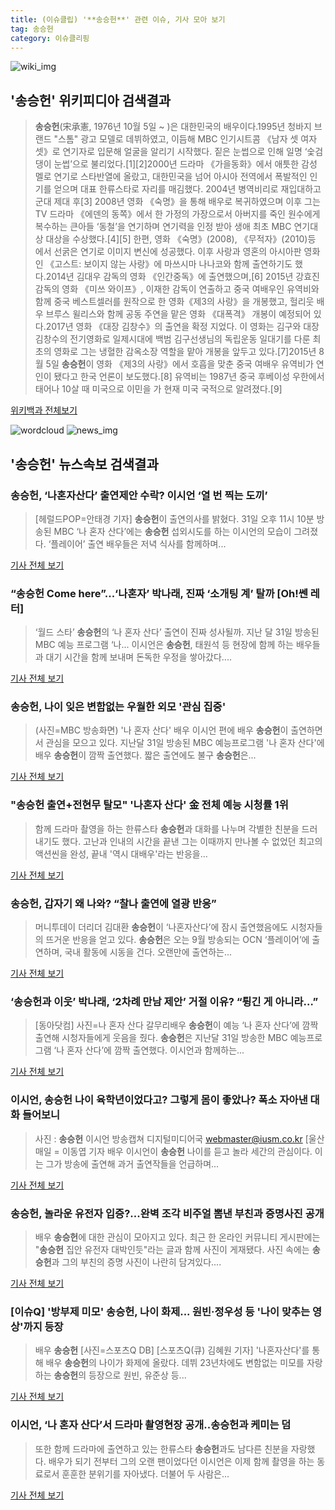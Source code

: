 ```yaml
---
title: (이슈클립) '**송승헌**' 관련 이슈, 기사 모아 보기
tag: 송승헌
category: 이슈클리핑
---
```

![wiki_img](https://user-images.githubusercontent.com/42597476/44503234-41136a80-a6d0-11e8-9071-6fc6418eafe4.png)
## **'**송승헌**'** 위키피디아 검색결과
>**송승헌**(宋承憲, 1976년 10월 5일 ~ )은 대한민국의 배우이다.1995년 청바지 브랜드 "스톰" 광고 모델로 데뷔하였고, 이듬해 MBC 인기시트콤 《남자 셋 여자 셋》로 연기자로 입문해 얼굴을 알리기 시작했다. 짙은 눈썹으로 인해 일명 ‘숯검댕이 눈썹’으로 불리었다.[1][2]2000년 드라마 《가을동화》에서 애틋한 감성 멜로 연기로 스타반열에 올랐고, 대한민국을 넘어 아시아 전역에서 폭발적인 인기를 얻으며 대표 한류스타로 자리를 매김했다. 2004년 병역비리로 재입대하고 군대 제대 후[3] 2008년 영화 《숙명》을 통해 배우로 복귀하였으며 이후 그는 TV 드라마 《에덴의 동쪽》에서 한 가정의 가장으로서 아버지를 죽인 원수에게 복수하는 큰아들 ‘동철’을 연기하며 연기력을 인정 받아 생애 최초 MBC 연기대상 대상을 수상했다.[4][5] 한편, 영화 《숙명》(2008), 《무적자》(2010)등 에서 선굵은 연기로 이미지 변신에 성공했다. 이후 사랑과 영혼의 아시아판 영화인 《고스트: 보이지 않는 사랑》에 마쓰시마 나나코와 함께 출연하기도 했다.2014년 김대우 감독의 영화 《인간중독》에 출연했으며,[6] 2015년 강효진 감독의 영화 《미쓰 와이프》, 이재한 감독이 연출하고 중국 여배우인 유역비와 함께 중국 베스트셀러를 원작으로 한 영화《제3의 사랑》을 개봉했고, 헐리웃 배우 브루스 윌리스와 함께 공동 주연을 맡은 영화 《대폭격》 개봉이 예정되어 있다.2017년 영화 《대장 김창수》의 출연을 확정 지었다. 이 영화는 김구와 대장 김창수의 전기영화로 일제시대에 백범 김구선생님의 독립운동 일대기를 다룬 최초의 영화로 그는 냉혈한 감옥소장 역할을 맡아 개봉을 앞두고 있다.[7]2015년 8월 5일 **송승헌**이 영화 《제3의 사랑》에서 호흡을 맞춘 중국 여배우 유역비가 연인이 됐다고 한국 언론이 보도했다.[8] 유역비는 1987년 중국 후베이성 우한에서 태어나 10살 때 미국으로 이민을 가 현재 미국 국적으로 알려졌다.[9]

<a href="https://ko.wikipedia.org/wiki/송승헌" target="_blank">위키백과 전체보기</a>

![wordcloud](https://s3.ap-northeast-2.amazonaws.com/lyrics101-wordcloud/2018-09-01-1535778208.png)
![news_img](https://user-images.githubusercontent.com/42597476/44507050-1206f400-a6e4-11e8-8d98-7ffbfebb353f.png)
## **'**송승헌**'** 뉴스속보 검색결과
### **송승헌**, ‘나혼자산다’ 출연제안 수락? 이시언 ‘열 번 찍는 도끼’

>[헤럴드POP=안태경 기자] **송승헌**이 출연의사를 밝혔다. 31일 오후 11시 10분 방송된 MBC ‘나 혼자 산다’에는 **송승헌** 섭외시도를 하는 이시언의 모습이 그려졌다. ‘플레이어’ 출연 배우들은 저녁 식사를 함께하며...

<a href="http://biz.heraldcorp.com/view.php?ud=201809010022211346474_1" target="_blank">기사 전체 보기</a>

### “**송승헌** Come here”...‘나혼자’ 박나래, 진짜 ‘소개팅 계’ 탈까 [Oh!쎈 레터]

>‘월드 스타’ **송승헌**의 ‘나 혼자 산다’ 출연이 진짜 성사될까. 지난 달 31일 방송된 MBC 예능 프로그램 ‘나... 이시언은 **송승헌**, 태원석 등 현장에 함께 하는 배우들과 대기 시간을 함께 보내며 돈독한 우정을 쌓아갔다....

<a href="http://www.osen.co.kr/article/G1110979803" target="_blank">기사 전체 보기</a>

### **송승헌**, 나이 잊은 변함없는 우월한 외모 '관심 집중'

>(사진=MBC 방송화면) '나 혼자 산다' 배우 이시언 편에 배우 **송승헌**이 출연하면서 관심을 모으고 있다. 지난달 31일 방송된 MBC 예능프로그램 '나 혼자 산다'에 배우 **송승헌**이 깜짝 출연했다. 짧은 출연에도 불구 **송승헌**은...

<a href="http://www.anewsa.com/detail.php?number=1364761&thread=07r05" target="_blank">기사 전체 보기</a>

### "**송승헌** 출연+전현무 탈모" '나혼자 산다' 金 전체 예능 시청률 1위

>함께 드라마 촬영을 하는 한류스타 **송승헌**과 대화를 나누며 각별한 친분을 드러내기도 했다. 고난과 인내의 시간을 끝낸 그는 이때까지 만나볼 수 없었던 최고의 액션씬을 완성, 끝내 '역시 대배우'라는 반응을...

<a href="http://sports.chosun.com/news/ntype.htm?id=201809010100003920000037&servicedate=20180901" target="_blank">기사 전체 보기</a>

### **송승헌**, 갑자기 왜 나와? “찰나 출연에 열광 반응”

>머니투데이 더리더 김대환 **송승헌**이 ‘나혼자산다’에 잠시 출연했음에도 시청자들의 뜨거운 반응을 얻고 있다. **송승헌**은 오는 9월 방송되는 OCN ‘플레이어’에 출연하며, 국내 활동에 시동을 건다. 오랜만에 출연하는...

<a href="http://theleader.mt.co.kr/articleView.html?no=2018090112547875189" target="_blank">기사 전체 보기</a>

### ‘**송승헌**과 이웃’ 박나래, ‘2차례 만남 제안’ 거절 이유? “튕긴 게 아니라…”

>[동아닷컴] 사진=나 혼자 산다 갈무리배우 **송승헌**이 예능 ‘나 혼자 산다’에 깜짝 출연해 시청자들에게 웃음을 줬다. **송승헌**은 지난달 31일 방송한 MBC 예능프로그램 ‘나 혼자 산다’에 깜짝 출연했다. 이시언과 함께하는...

<a href="http://news.donga.com/3/all/20180901/91779399/2" target="_blank">기사 전체 보기</a>

### 이시언, **송승헌** 나이 육학년이었다고? 그렇게 몸이 좋았나? 폭소 자아낸 대화 들어보니

>사진 : **송승헌** 이시언 방송캡쳐 디지털미디어국 webmaster@iusm.co.kr [울산매일 = 이동엽 기자 배우 이시언이 **송승헌** 나이를 듣고 놀라 세간의 관심이다. 이는 그가 방송에 출연해 과거 출연작들을 언급하며...

<a href="http://www.iusm.co.kr/news/articleView.html?idxno=814751" target="_blank">기사 전체 보기</a>

### **송승헌**, 놀라운 유전자 입증?...완벽 조각 비주얼 뽐낸 부친과 증명사진 공개

>배우 **송승헌**에 대한 관심이 모아지고 있다. 최근 한 온라인 커뮤니티 게시판에는 "**송승헌** 집안 유전자 대박인듯"라는 글과 함께 사진이 게재됐다. 사진 속에는 **송승헌**과 그의 부친의 증명 사진이 나란히 담겨있다....

<a href="http://daily.hankooki.com/lpage/entv/201809/dh20180901122818139020.htm" target="_blank">기사 전체 보기</a>

### [이슈Q] '방부제 미모' **송승헌**, 나이 화제... 원빈·정우성 등 '나이 맞추는 영상'까지 등장

>배우 **송승헌** [사진=스포츠Q DB] [스포츠Q(큐) 김혜원 기자]  '나혼자산다'를 통해 배우 **송승헌**의 나이가 화제에 올랐다.  데뷔 23년차에도 변함없는 미모를 자랑하는 **송승헌**의 등장으로 원빈, 유준상 등...

<a href="http://www.sportsq.co.kr/news/articleView.html?idxno=301009" target="_blank">기사 전체 보기</a>

### 이시언, ‘나 혼자 산다’서 드라마 촬영현장 공개..**송승헌**과 케미는 덤

>또한 함께 드라마에 출연하고 있는 한류스타 **송승헌**과도 남다른 친분을 자랑했다. 배우가 되기 전부터 그의 오랜 팬이었다던 이시언은 이제 함께 촬영을 하는 동료로서 훈훈한 분위기를 자아냈다. 더불어 두 사람은...

<a href="http://sports.mk.co.kr/view.php?year=2018&no=550881" target="_blank">기사 전체 보기</a>


